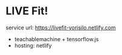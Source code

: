 # LIVE Fit!
service url: https://livefit-yorisilo.netlify.com

- teachablemachine + tensorflow.js
- hosting: netlify
